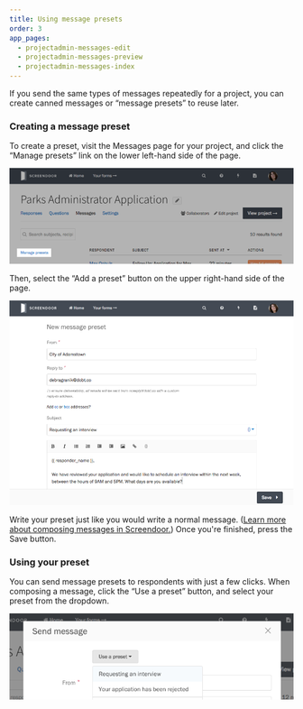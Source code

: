 ```yaml
---
title: Using message presets
order: 3
app_pages:
  - projectadmin-messages-edit
  - projectadmin-messages-preview
  - projectadmin-messages-index
---
```


If you send the same types of messages repeatedly for a project, you can create canned messages or &ldquo;message presets&rdquo; to reuse later.

### Creating a message preset

To create a preset, visit the Messages page for your project, and click the &ldquo;Manage presets&rdquo; link on the lower left-hand side of the page.

![The Manage presets link on the message page.](../images/messages_preset_1.png)

Then, select the &ldquo;Add a preset&rdquo; button on the upper right-hand side of the page.

![Writing a preset.](../images/messages_preset_2.png)

Write your preset just like you would write a normal message. ([Learn more about composing messages in Screendoor.](sending_messages.html)) Once you're finished, press the Save button.

### Using your preset

You can send message presets to respondents with just a few clicks. When composing a message, click the &ldquo;Use a preset&rdquo; button, and select your preset from the dropdown.

![Selecting a preset.](../images/messages_preset_3.png)
